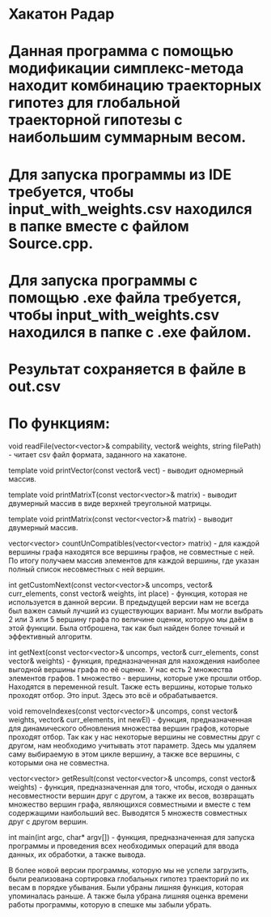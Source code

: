 # Хакатон Радар
# Данная программа с помощью модификации симплекс-метода находит комбинацию траекторных гипотез для глобальной траекторной гипотезы с наибольшим суммарным весом.
# Для запуска программы из IDE требуется, чтобы input_with_weights.csv находился в папке вместе с файлом Source.cpp.
# Для запуска программы с помощью .exe файла требуется, чтобы input_with_weights.csv находился в папке с .exe файлом.
# Результат сохраняется в файле в out.csv

# По функциям:
void readFile(vector<vector<int>>& compability, vector<double>& weights, string filePath) - читает csv файл формата, заданного на хакатоне.

template<typename T> void printVector(const vector<T>& vect) - выводит одномерный массив.

template<typename T> void printMatrixT(const vector<vector<T>>& matrix) - выводит двумерный массив в виде верхней треугольной матрицы.

template<typename T> void printMatrix(const vector<vector<T>>& matrix) - выводит двумерный массив.

vector<vector<int>> countUnCompatibles(vector<vector<int>> matrix) - для каждой вершины графа находятся все вершины графов, не совместные с ней. По итогу получаем массив элементов для каждой вершины, где указан полный список несовместных с ней вершин.

int getCustomNext(const vector<vector<int>>& uncomps, vector<int>& curr_elements, const vector<double>& weights, int place) - функция, которая не используется в данной версии. В предыдущей версии нам не всегда был важен самый лучший из существующих вариант. Мы могли выбрать 2 или 3 или 5 вершину графа по величине оценки, которую мы даём в этой функции. Была отброшена, так как был найден более точный и эффективный алгоритм.

int getNext(const vector<vector<int>>& uncomps, vector<int>& curr_elements, const vector<double>& weights) - функция, предназначенная для нахождения наиболее выгодной вершины графа по её оценке. У нас есть 2 множества элементов графов. 1 множество - вершины, которые уже прошли отбор. Находятся в переменной result. Также есть вершины, которые только проходят отбор. Это input. Здесь это всё и обрабатывается.

void removeIndexes(const vector<vector<int>>& uncomps, const vector<double>& weights, vector<int>& curr_elements, int newEl) - функция, предназначенная для динамического обновления множества вершин графов, которые проходят отбор. Так как у нас некоторые вершины не совместны друг с другом, нам необходимо учитывать этот параметр. Здесь мы удаляем саму выбираемую в этом цикле вершину, а также все вершины, с которыми она не совместна.

vector<vector<int>> getResult(const vector<vector<int>>& uncomps, const vector<double>& weights) - функция, предназначенная для того, чтобы, исходя о данных несовместности вершин друг с другом, а также их весов, возвращать множество вершин графа, являющихся совместными и вместе с тем содержащими наибольший вес. Выводятся 5 множеств совместных друг с другом вершин.

int main(int argc, char* argv[]) - функция, предназначенная для запуска программы и проведения всех необходимых операций для ввода данных, их обработки, а также вывода.

В более новой версии программы, которую мы не успели загрузить, были реализована сортировка глобальных гипотез траекторий по их весам в порядке убывания. Были убраны лишняя функция, которая упоминалась раньше. А также была убрана лишняя оценка времени работы программы, которую в спешке мы забыли убрать.
